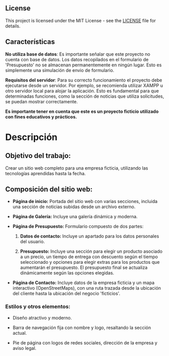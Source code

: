## License

This project is licensed under the MIT License - see the [LICENSE](LICENSE) file for details.

## Características

**No utiliza base de datos**: Es importante señalar que este proyecto no cuenta con base de datos. Los datos recopilados en el formulario de 'Presupuesto' no se almacenan permanentemente en ningún lugar. Esto es simplemente una simulación de envio de formulario.

**Requisitos del servidor**: Para su correcto funcionamiento el proyecto debe ejecutarse desde un servidor. Por ejemplo, se recomienda utilizar XAMPP u otro servidor local para alojar la aplicación. Esto es fundamental para que determinadas funciones, como la sección de noticias que utiliza solicitudes, se puedan mostrar correctamente.

**Es importante tener en cuenta que este es un proyecto ficticio utilizado con fines educativos y prácticos.**

# Descripción

## Objetivo del trabajo:

Crear un sitio web completo para una empresa ficticia, utilizando las tecnologías aprendidas hasta la fecha.

## Composición del sitio web:

- **Página de inicio:** Portada del sitio web con varias secciones, incluida una sección de noticias subidas desde un archivo externo.

- **Página de Galería:** Incluye una galería dinámica y moderna.

- **Página de Presupuesto:** Formulario compuesto de dos partes:

    1. **Datos de contacto:** Incluye un apartado para los datos personales del usuario.

    2. **Presupuesto:** Incluye una sección para elegir un producto asociado a un precio, un tiempo de entrega con descuento según el tiempo seleccionado y opciones para elegir extras para los productos que aumentarán el presupuesto. El presupuesto final se actualiza dinámicamente según las opciones elegidas.

- **Página de Contacto:** Incluye datos de la empresa ficticia y un mapa interactivo (OpenStreetMaps), con una ruta trazada desde la ubicación del cliente hasta la ubicación del negocio 'ficticios'.

### Estilos y otros elementos:

- Diseño atractivo y moderno.

- Barra de navegación fija con nombre y logo, resaltando la sección actual.

- Pie de página con logos de redes sociales, dirección de la empresa y aviso legal.
